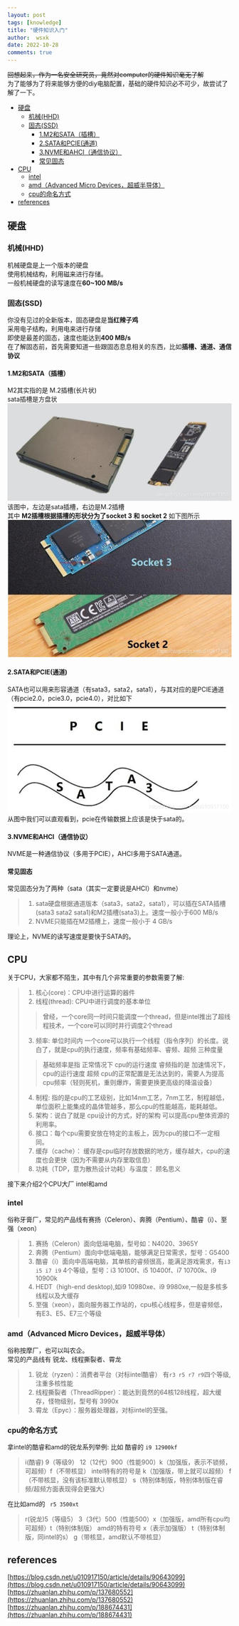 ```yaml
---
layout: post
tags: [knowledge]
title: "硬件知识入门"
author:  wsxk
date: 2022-10-28
comments: true
---
```


~~回想起来，作为一名安全研究员，竟然对computer的硬件知识毫无了解~~<br>
为了能够为了将来能够方便的diy电脑配置，基础的硬件知识必不可少，故尝试了解了一下。<br>

- [硬盘<br>](#硬盘)
  - [机械(HHD)<br>](#机械hhd)
  - [固态(SSD)<br>](#固态ssd)
    - [1.M2和SATA（插槽）<br>](#1m2和sata插槽)
    - [2.SATA和PCIE(通道)<br>](#2sata和pcie通道)
    - [3.NVME和AHCI（通信协议）<br>](#3nvme和ahci通信协议)
    - [常见固态<br>](#常见固态)
- [CPU<br>](#cpu)
  - [intel<br>](#intel)
  - [amd（Advanced Micro Devices，超威半导体）<br>](#amdadvanced-micro-devices超威半导体)
  - [cpu的命名方式<br>](#cpu的命名方式)
- [references<br>](#references)

## 硬盘<br>
### 机械(HHD)<br>
机械硬盘是上一个版本的硬盘<br>
使用机械结构，利用磁来进行存储。<br>
一般机械硬盘的读写速度在**60~100 MB/s**<br>

### 固态(SSD)<br>
你没有见过的全新版本，固态硬盘是**当红辣子鸡**<br>
采用电子结构，利用电来进行存储<br>
即使是最差的固态，速度也能达到**400 MB/s**<br>
在了解固态前，首先需要知道一些跟固态息息相关的东西，比如**插槽、通道、通信协议**<br>
#### 1.M2和SATA（插槽）<br>
M2其实指的是 M.2插槽(长片状)<br>
sata插槽是方盘状<br>
![](https://raw.githubusercontent.com/wsxk/wsxk_pictures/main/2022-6-27-DNS/20221028205801.png)<br>
该图中，左边是sata插槽，右边是M.2插槽<br>
其中 **M2插槽根据插槽的形状分为了socket 3 和 socket 2** 如下图所示<br>
![](https://raw.githubusercontent.com/wsxk/wsxk_pictures/main/2022-6-27-DNS/20221028205906.png)
<br>

#### 2.SATA和PCIE(通道)<br>
SATA也可以用来形容通道（有sata3，sata2，sata1），与其对应的是PCIE通道（有pcie2.0，pcie3.0，pcie4.0），对比如下<br>
![](https://raw.githubusercontent.com/wsxk/wsxk_pictures/main/2022-6-27-DNS/20221028210037.png)
从图中我们可以直观看到，pcie在传输数据上应该是快于sata的。<br>

#### 3.NVME和AHCI（通信协议）<br>
NVME是一种通信协议（多用于PCIE），AHCI多用于SATA通道。

#### 常见固态<br>
常见固态分为了两种（sata（其实一定要说是AHCI）和nvme）<br>
> 1. sata硬盘根据通道版本（sata3，sata2，sata1），可以插在SATA插槽(sata3 sata2 sata1)和M2插槽(sata3)上。速度一般小于600 MB/s<br>
> 2. NVME只能插在M2插槽上，速度一般小于 4 GB/s<br>

理论上，NVME的读写速度是要快于SATA的。<br>

## CPU<br>
关于CPU，大家都不陌生，其中有几个非常重要的参数需要了解:
> 1. 核心(core)：CPU中进行运算的器件
> 2. 线程(thread): CPU中进行调度的基本单位
> > 曾经，一个core同一时间只能调度一个thread，但是intel推出了超线程技术，一个core可以同时并行调度2个thread
> 3. 频率: 单位时间内 一个core可以执行一个线程（指令序列）的长度。说白了，就是cpu的执行速度，频率有基础频率、睿频、超频 三种度量
> > 基础频率是指 正常情况下 cpu的运行速度
> > 睿频指的是 加速情况下，cpu的运行速度
> > 超频 cpu的正常配置是无法达到的，需要人为提高cpu频率（轻则死机，重则爆炸，需要更换更高级的降温设备）
> 4. 制程: 指的是cpu的工艺级别，比如14nm工艺，7nm工艺，制程越低，单位面积上能集成的晶体管越多，那么cpu的性能越高，能耗越低。
> 5. 架构：说白了就是 cpu设计的方式，好的架构 可以提高cpu整体资源的利用率。
> 6. 接口：每个cpu需要安放在特定的主板上，因为cpu的接口不一定相同。
> 7. 缓存（cache）： 缓存是cpu临时存放数据的地方，缓存越大，cpu的速度也会更快（因为不需要从内存里取信息）
> 8. 功耗（TDP，意为散热设计功耗）与温度： 顾名思义

接下来介绍2个CPU大厂 intel和amd<br>

### intel<br>
俗称牙膏厂，常见的产品线有赛扬（Celeron）、奔腾（Pentium）、酷睿（i）、至强（xeon）<br>
> 1. 赛扬（Celeron）面向低端电脑，型号如：N4020、3965Y
> 2. 奔腾（Pentium）面向中低端电脑，能够满足日常需求，型号：G5400
> 3. 酷睿（i）面向中高端电脑，其单核的睿频很高，能满足游戏需求，有`i3 i5 i7 i9` 4个等级，型号：i3 10100f、i5 10400f、i7 10700k、i9 10900k
> 4. HEDT（high-end desktop),如i9 10980xe、i9 9980xe,一般是多核多线程以及大缓存
> 5. 至强（xeon），面向服务器工作站的，cpu核心线程多，但是睿频低，有E3、E5、E7三个等级

### amd（Advanced Micro Devices，超威半导体）<br>
俗称按摩厂，也可以叫农企。<br>
常见的产品线有 锐龙、线程撕裂者、霄龙<br>
> 1. 锐龙（ryzen）：消费者平台（对标intel酷睿） 有`r3 r5 r7 r9`四个等级,注重多核性能
> 2. 线程撕裂者（ThreadRipper）：能达到竟然的64核128线程，超大缓存，怪物级别，型号有 3990x
> 3. 霄龙（Epyc）：服务器处理器，对标intel的至强。

### cpu的命名方式<br>
拿intel的酷睿和amd的锐龙系列举例:
比如 酷睿的 `i9 12900kf`
> i(酷睿) 9（等级9） 12（12代）900（性能900）k（加强版，表示不锁频，可超频）f（不带核显）
> intel特有的符号是 k（加强版，带上就可以超频） f（不带核显，没有该标准默认带核显） s（特别体制版，特别体制版在睿频/超频方面表现得会更强大）

在比如amd的 ` r5 3500xt`
> r(锐龙)5（等级5） 3（3代）500（性能500）x（加强版，amd所有cpu均可超频）t（特别体制版）
> amd的特有符号 x（表示加强版） t（特别体制版，同intel的s） g（带核显，amd默认不带核显）

## references<br>
[https://blog.csdn.net/u010917150/article/details/90643099](https://blog.csdn.net/u010917150/article/details/90643099)<br>
[https://zhuanlan.zhihu.com/p/137680552](https://zhuanlan.zhihu.com/p/137680552)<br>
[https://zhuanlan.zhihu.com/p/188674431](https://zhuanlan.zhihu.com/p/188674431)<br>
